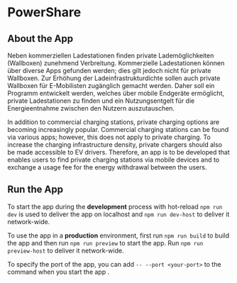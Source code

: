 # PowerShare

## About the App

Neben kommerziellen Ladestationen finden private Lademöglichkeiten (Wallboxen) zunehmend Verbreitung. Kommerzielle Ladestationen können über diverse Apps gefunden werden; dies gilt jedoch nicht für private Wallboxen. Zur Erhöhung der Ladeinfrastrukturdichte sollen auch private Wallboxen für E-Mobilisten zugänglich gemacht werden. Daher soll ein Programm entwickelt werden, welches über mobile Endgeräte ermöglicht, private Ladestationen zu finden und ein Nutzungsentgelt für die Energieentnahme zwischen den Nutzern auszutauschen.

In addition to commercial charging stations, private charging options are becoming increasingly popular. Commercial charging stations can be found via various apps; however, this does not apply to private charging. To increase the charging infrastructure density, private chargers should also be made accessible to EV drivers. Therefore, an app is to be developed that enables users to find private charging stations via mobile devices and to exchange a usage fee for the energy withdrawal between the users.


## Run the App

To start the app during the **development** process with hot-reload `npm run dev` is used to deliver the app on localhost and `npm run dev-host` to deliver it network-wide.

To use the app in a **production** environment, first run `npm run build` to build the app and then run `npm run preview` to start the app. Run `npm run preview-host` to deliver it network-wide.

To specify the port of the app, you can add `-- --port <your-port>` to the command when you start the app .
